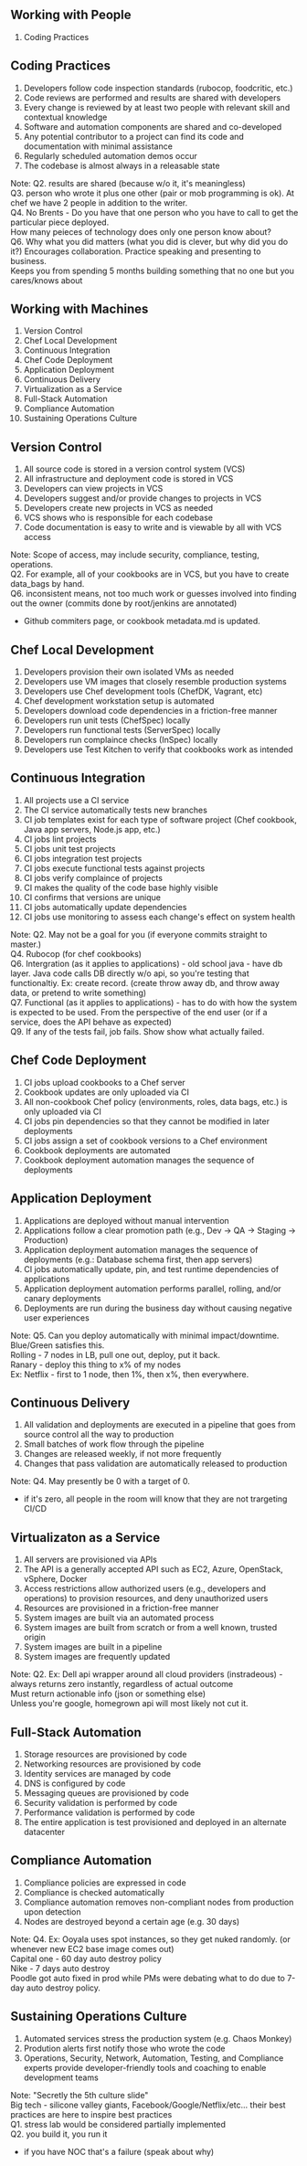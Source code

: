 <!--
#
# Copyright:: Copyright (c) 2012-2016 Chef Software, Inc.
#
# Licensed under the Apache License, Version 2.0 (the "License");
# you may not use this file except in compliance with the License.
# You may obtain a copy of the License at
#
#     http://www.apache.org/licenses/LICENSE-2.0
#
# Unless required by applicable law or agreed to in writing, software
# distributed under the License is distributed on an "AS IS" BASIS,
# WITHOUT WARRANTIES OR CONDITIONS OF ANY KIND, either express or implied.
# See the License for the specific language governing permissions and
# limitations under the License.
#
-->
## Working with People

1. Coding Practices


## Coding Practices

1. Developers follow code inspection standards (rubocop, foodcritic, etc.)
2. Code reviews are performed and results are shared with developers
3. Every change is reviewed by at least two people with relevant skill and contextual knowledge
4. Software and automation components are shared and co-developed
5. Any potential contributor to a project can find its code and documentation with minimal assistance
6. Regularly scheduled automation demos occur
7. The codebase is almost always in a releasable state

Note:
Q2. results are shared (because w/o it, it's meaningless)  
Q3. person who wrote it plus one other (pair or mob programming is ok). At chef we have 2 people in addition to the writer.  
Q4. No Brents - Do you have that one person who you have to call to get the particular piece deployed.  
How many peieces of technology does only one person know about?  
Q6. Why what you did matters (what you did is clever, but why did you do it?)  Encourages collaboration. Practice speaking and presenting to business.  
Keeps you from spending 5 months building something that no one but you cares/knows about



## Working with Machines

1. Version Control
1. Chef Local Development
1. Continuous Integration
1. Chef Code Deployment
1. Application Deployment
1. Continuous Delivery
1. Virtualization as a Service
1. Full-Stack Automation
1. Compliance Automation
1. Sustaining Operations Culture


## Version Control

1. All source code is stored in a version control system (VCS)
2. All infrastructure and deployment code is stored in VCS
3. Developers can view projects in VCS
4. Developers suggest and/or provide changes to projects in VCS
5. Developers create new projects in VCS as needed
6. VCS shows who is responsible for each codebase
1. Code documentation is easy to write and is viewable by all with VCS access

Note:
Scope of access, may include security, compliance, testing, operations.  
Q2. For example, all of your cookbooks are in VCS, but you have to create data_bags by hand.  
Q6. inconsistent means, not too much work or guesses involved into finding out the owner (commits done by root/jenkins are annotated)  
- Github commiters page, or cookbook metadata.md is updated.


## Chef Local Development

1. Developers provision their own isolated VMs as needed
1. Developers use VM images that closely resemble production systems
1. Developers use Chef development tools (ChefDK, Vagrant, etc)
1. Chef development workstation setup is automated
1. Developers download code dependencies in a friction-free manner
1. Developers run unit tests (ChefSpec) locally
1. Developers run functional tests (ServerSpec) locally
1. Developers run complaince checks (InSpec) locally
1. Developers use Test Kitchen to verify that cookbooks work as intended


## Continuous Integration

1. All projects use a CI service
2. The CI service automatically tests new branches
3. CI job templates exist for each type of software project (Chef cookbook, Java app servers, Node.js app, etc.)
4. CI jobs lint projects
5. CI jobs unit test projects
6. CI jobs integration test projects
7. CI jobs execute functional tests against projects
8. CI jobs verify complaince of projects
9. CI makes the quality of the code base highly visible
1. CI confirms that versions are unique
1. CI jobs automatically update dependencies
1. CI jobs use monitoring to assess each change's effect on system health

Note:
Q2. May not be a goal for you (if everyone commits straight to master.)  
Q4. Rubocop (for chef cookbooks)  
Q6. Intergration (as it applies to applications) - old school java - have db layer. Java code calls DB directly w/o api, so you're testing that functionaltiy. Ex: create record. (create throw away db, and throw away data, or pretend to write something)  
Q7. Functional (as it applies to applications) - has to do with how the system is expected to be used. From the perspective of the end user (or if a service, does the API behave as expected)  
Q9. If any of the tests fail, job fails.  Show show what actually failed.  


## Chef Code Deployment

1. CI jobs upload cookbooks to a Chef server
1. Cookbook updates are only uploaded via CI
1. All non-cookbook Chef policy (environments, roles, data bags, etc.) is only uploaded via CI
1. CI jobs pin dependencies so that they cannot be modified in later deployments
1. CI jobs assign a set of cookbook versions to a Chef environment
1. Cookbook deployments are automated
1. Cookbook deployment automation manages the sequence of deployments


## Application Deployment

1. Applications are deployed without manual intervention
2. Applications follow a clear promotion path (e.g., Dev -> QA -> Staging -> Production)
3. Application deployment automation manages the sequence of deployments (e.g.: Database schema first, then app servers)
4. CI jobs automatically update, pin, and test runtime dependencies of applications
5. Application deployment automation performs parallel, rolling, and/or canary deployments
1. Deployments are run during the business day without causing negative user experiences

Note:
Q5. Can you deploy automatically with minimal impact/downtime.  
Blue/Green satisfies this.  
Rolling - 7 nodes in LB, pull one out, deploy, put it back.  
Ranary - deploy this thing to x% of my nodes  
Ex: Netflix - first to 1 node, then 1%, then x%, then everywhere.


## Continuous Delivery

1. All validation and deployments are executed in a pipeline that goes from source control all the way to production
2. Small batches of work flow through the pipeline
3. Changes are released weekly, if not more frequently
4. Changes that pass validation are automatically released to production

Note:
Q4. May presently be 0 with a target of 0.  
- if it's zero, all people in the room will know that they are not trargeting CI/CD


## Virtualizaton as a Service

1. All servers are provisioned via APIs
2. The API is a generally accepted API such as EC2, Azure, OpenStack, vSphere, Docker
1. Access restrictions allow authorized users (e.g., developers and operations) to provision resources, and deny unauthorized users
1. Resources are provisioned in a friction-free manner
1. System images are built via an automated process
1. System images are built from scratch or from a well known, trusted origin
1. System images are built in a pipeline
1. System images are frequently updated

Note:
Q2. Ex: Dell api wrapper around all cloud providers (instradeous) - always returns zero instantly, regardless of actual outcome  
Must return actionable info (json or something else)  
Unless you're google, homegrown api will most likely not cut it.  


## Full-Stack Automation

1. Storage resources are provisioned by code
1. Networking resources are provisioned by code
1. Identity services are managed by code
1. DNS is configured by code
1. Messaging queues are provisioned by code
1. Security validation is performed by code
1. Performance validation is performed by code
1. The entire application is test provisioned and deployed in an alternate datacenter


## Compliance Automation

1. Compliance policies are expressed in code
2. Compliance is checked automatically
3. Compliance automation removes non-compliant nodes from production upon detection
4. Nodes are destroyed beyond a certain age (e.g. 30 days)

Note:
Q4. Ex: Ooyala uses spot instances, so they get nuked randomly. (or whenever new EC2 base image comes out)  
Capital one - 60 day auto destroy policy  
Nike - 7 days auto destroy  
Poodle got auto fixed in prod while PMs were debating what to do due to 7-day auto destroy policy.  


## Sustaining Operations Culture

1. Automated services stress the production system (e.g. Chaos Monkey)
2. Prodution alerts first notify those who wrote the code
3. Operations, Security, Network, Automation, Testing, and Compliance experts provide developer-friendly tools and coaching to enable development teams

Note:
"Secretly the 5th culture slide"  
Big tech - silicone valley giants, Facebook/Google/Netflix/etc... their best practices are here to inspire best practices  
Q1. stress lab would be considered partially implemented  
Q2. you build it, you run it  
- if you have NOC that's a failure (speak about why)
